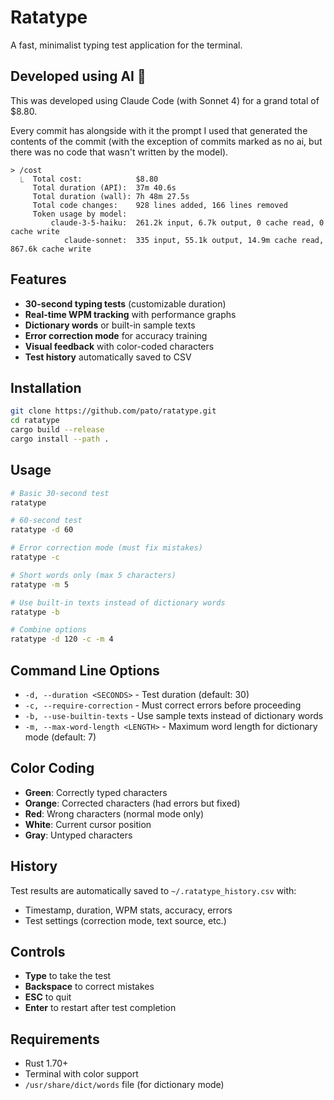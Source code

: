 # Ratatype

A fast, minimalist typing test application for the terminal.

## Developed using AI 🤖

This was developed using Claude Code (with Sonnet 4) for a grand total of
$8.80.

Every commit has alongside with it the prompt I used that generated the
contents of the commit (with the exception of commits marked as no ai, but
there was no code that wasn't written by the model).

```
> /cost
  ⎿  Total cost:            $8.80
     Total duration (API):  37m 40.6s
     Total duration (wall): 7h 48m 27.5s
     Total code changes:    928 lines added, 166 lines removed
     Token usage by model:
         claude-3-5-haiku:  261.2k input, 6.7k output, 0 cache read, 0 cache write
            claude-sonnet:  335 input, 55.1k output, 14.9m cache read, 867.6k cache write
```


## Features

- **30-second typing tests** (customizable duration)
- **Real-time WPM tracking** with performance graphs
- **Dictionary words** or built-in sample texts
- **Error correction mode** for accuracy training
- **Visual feedback** with color-coded characters
- **Test history** automatically saved to CSV

## Installation

```bash
git clone https://github.com/pato/ratatype.git
cd ratatype
cargo build --release
cargo install --path .
```

## Usage

```bash
# Basic 30-second test
ratatype

# 60-second test
ratatype -d 60

# Error correction mode (must fix mistakes)
ratatype -c

# Short words only (max 5 characters)
ratatype -m 5

# Use built-in texts instead of dictionary words
ratatype -b

# Combine options
ratatype -d 120 -c -m 4
```

## Command Line Options

- `-d, --duration <SECONDS>` - Test duration (default: 30)
- `-c, --require-correction` - Must correct errors before proceeding
- `-b, --use-builtin-texts` - Use sample texts instead of dictionary words
- `-m, --max-word-length <LENGTH>` - Maximum word length for dictionary mode (default: 7)

## Color Coding

- **Green**: Correctly typed characters
- **Orange**: Corrected characters (had errors but fixed)
- **Red**: Wrong characters (normal mode only)
- **White**: Current cursor position
- **Gray**: Untyped characters

## History

Test results are automatically saved to `~/.ratatype_history.csv` with:
- Timestamp, duration, WPM stats, accuracy, errors
- Test settings (correction mode, text source, etc.)

## Controls

- **Type** to take the test
- **Backspace** to correct mistakes
- **ESC** to quit
- **Enter** to restart after test completion

## Requirements

- Rust 1.70+
- Terminal with color support
- `/usr/share/dict/words` file (for dictionary mode)
